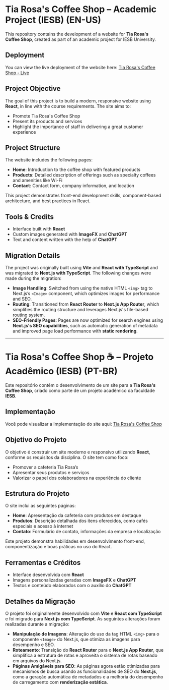 # Tia Rosa's Coffee Shop – Academic Project (IESB) (EN-US)

This repository contains the development of a website for **Tia Rosa's Coffee Shop**, created as part of an academic project for IESB University.

## Deployment

You can view the live deployment of the website here: [Tia Rosa's Coffee Shop - Live](https://tia-rosa-coffee-shop.vercel.app)

## Project Objective

The goal of this project is to build a modern, responsive website using **React**, in line with the course requirements. The site aims to:

- Promote Tia Rosa's Coffee Shop
- Present its products and services
- Highlight the importance of staff in delivering a great customer experience

## Project Structure

The website includes the following pages:

- **Home**: Introduction to the coffee shop with featured products
- **Products**: Detailed description of offerings such as specialty coffees and amenities like Wi-Fi
- **Contact**: Contact form, company information, and location

This project demonstrates front-end development skills, component-based architecture, and best practices in React.

## Tools & Credits

- Interface built with **React**
- Custom images generated with **ImageFX** and **ChatGPT**
- Text and content written with the help of **ChatGPT**

## Migration Details

The project was originally built using **Vite** and **React with TypeScript** and was migrated to **Next.js with TypeScript**. The following changes were made during the migration:

- **Image Handling**: Switched from using the native HTML `<img>` tag to Next.js’s `<Image>` component, which optimizes images for performance and SEO.
- **Routing**: Transitioned from **React Router** to **Next.js App Router**, which simplifies the routing structure and leverages Next.js's file-based routing system.
- **SEO-Friendly Pages**: Pages are now optimized for search engines using **Next.js's SEO capabilities**, such as automatic generation of metadata and improved page load performance with **static rendering**.

---

# Tia Rosa's Coffee Shop ☕ – Projeto Acadêmico (IESB) (PT-BR)

Este repositório contém o desenvolvimento de um site para a **Tia Rosa's Coffee Shop**, criado como parte de um projeto acadêmico da faculdade **IESB**.

## Implementação

Você pode visualizar a Implementação do site aqui: [Tia Rosa's Coffee Shop](https://tia-rosa-coffee-shop.vercel.app)

## Objetivo do Projeto

O objetivo é construir um site moderno e responsivo utilizando **React**, conforme os requisitos da disciplina. O site tem como foco:

- Promover a cafeteria Tia Rosa’s
- Apresentar seus produtos e serviços
- Valorizar o papel dos colaboradores na experiência do cliente

## Estrutura do Projeto

O site inclui as seguintes páginas:

- **Home**: Apresentação da cafeteria com produtos em destaque
- **Produtos**: Descrição detalhada dos itens oferecidos, como cafés especiais e acesso à internet
- **Contato**: Formulário de contato, informações da empresa e localização

Este projeto demonstra habilidades em desenvolvimento front-end, componentização e boas práticas no uso do React.

## Ferramentas e Créditos

- Interface desenvolvida com **React**
- Imagens personalizadas geradas com **ImageFX** e **ChatGPT**
- Textos e conteúdo elaborados com o auxílio do **ChatGPT**

## Detalhes da Migração

O projeto foi originalmente desenvolvido com **Vite** e **React com TypeScript** e foi migrado para **Next.js com TypeScript**. As seguintes alterações foram realizadas durante a migração:

- **Manipulação de Imagens**: Alteração do uso da tag HTML `<img>` para o componente `<Image>` do Next.js, que otimiza as imagens para desempenho e SEO.
- **Roteamento**: Transição do **React Router** para o **Next.js App Router**, que simplifica a estrutura de rotas e aproveita o sistema de rotas baseado em arquivos do Next.js.
- **Páginas Amigáveis para SEO**: As páginas agora estão otimizadas para mecanismos de busca usando as funcionalidades de SEO do **Next.js**, como a geração automática de metadados e a melhoria do desempenho de carregamento com **renderização estática**.
